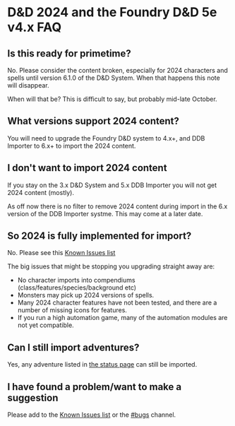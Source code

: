 # D&D 2024 and the Foundry D&D 5e v4.x FAQ

## Is this ready for primetime?

No. Please consider the content broken, especially for 2024 characters and spells until version 6.1.0 of the D&D System.
When that happens this note will disappear.

When will that be? This is difficult to say, but probably mid-late October.

## What versions support 2024 content?

You will need to upgrade the Foundry D&D system to 4.x+, and DDB Importer to 6.x+ to import the 2024 content.

## I don't want to import 2024 content

If you stay on the 3.x D&D System and 5.x DDB Importer you will not get 2024 content (mostly).

As off now there is no filter to remove 2024 content during import in the 6.x version of the DDB Importer systme. This may come at a later date.

## So 2024 is fully implemented for import?

No. Please see this [Known Issues list](https://github.com/MrPrimate/ddb-importer/issues/505)

The big issues that might be stopping you upgrading straight away are:

- No character imports into compendiums (class/features/species/background etc)
- Monsters may pick up 2024 versions of spells.
- Many 2024 character features have not been tested, and there are a number of missing icons for features.
- If you run a high automation game, many of the automation modules are not yet compatible.

## Can I still import adventures?

Yes, any adventure listed in [the status page](https://docs.ddb.mrprimate.co.uk/status.html) can still be imported.


## I have found a problem/want to make a suggestion

Please add to the [Known Issues list](https://github.com/MrPrimate/ddb-importer/issues/505) or the [#bugs](https://discord.gg/aUQBCa9bv8) channel.

